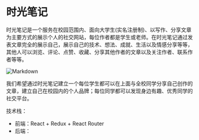# **时光笔记**

时光笔记是一个服务在校园范围内、面向大学生(实名注册制)、以写作、分享文章为主要方式的展示个人的社交网站，每位作者都是学生或老师。在时光笔记通过发表文章完全的展示自己，展示自己的技术、想法、成就、生活以及情感分享等等，其他人可以浏览、评论、点赞、收藏、分享其他作者的文章以及关注作者、联系作者等等。 

![Markdown](http://i4.buimg.com/1949/8ebd424b6c12de7f.png)

我们希望通过时光笔记建立一个每位学生都可以在上面与全校同学分享自己创作的文章，建立自己在校园内的个人品牌；每位同学都可以发现身边有趣、优秀同学的社交平台。

技术栈：

- 前端：React + Redux + React Router
- 后端：